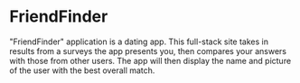 # FriendFinder
"FriendFinder" application is a dating app. This full-stack site takes in results from a surveys the app presents you, then compares your answers with those from other users. The app will then display the name and picture of the user with the best overall match.